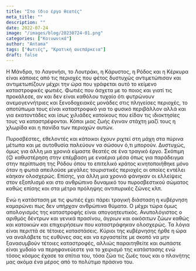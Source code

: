 ```yaml
---
title: "Στο ίδιο έργο θεατές"
meta_title: ""
description: ""
date: 2022-07-24
image: "/images/blog/20230724-01.png"
categories: ["Κοινωνικά"]
author: "Antama"
tags: ["Φωτιές", "Κρατική ανεπάρκεια"]
draft: false
---
```


Η Μάνδρα, το Λαγονήσι, το Λουτράκι, η Κάρυστος, η Ρόδος και η Κέρκυρα είναι κάποιες από τις περιοχές που φέτος
δυστυχώς αντιμετώπισαν και αντιμετωπίζουν μέχρι την ώρα που γράφεται αυτό το κείμενο καταστροφικές φωτιές. Φωτιές που
άσχετα με το ποιος και γιατί τις προκάλεσε, αν και δεν είναι καθόλου τυχαίο ότι φυτρώνουν ανεμογεννήτριες και
ξενοδοχειακές μονάδες στις πληγείσες περιοχές, το αποτύπωμα τους είναι καταστροφικό για το φυσικό περιβάλλον αλλά και
για εκατοντάδες και ίσως χιλιάδες κατοίκους που είδαν τις ιδιοκτησίες τους να καταστρέφονται. Κόποι μιας ζωής έγιναν
στάχτη μαζί τους η χλωρίδα και η πανίδα των περιοχών αυτών.

Πυροσβέστες, εθελοντές και κάτοικοι έχουν ριχτεί στη μάχη στα πύρινα μέτωπα και με αυτοθυσία παλεύουν να σώσουν ό,τι
μπορούν. Δυστυχώς, όμως για άλλη μια χρονιά είμαστε θεατές σε ένα τραγικό έργο. Σκόπιμη (😉 καθυστέρηση στην επέμβαση με
εναέρια μέσα όπως για παράδειγμα στην περίπτωση της Ρόδου όπου το επιτελικό κράτος κινητοποιήθηκε μόνο όταν η φωτιά
απειλούσε μεγάλες τουριστικές περιοχές οι οποίες εντέλει κάηκαν ολοσχερώς. Επίσης, για άλλη μια χρονιά φάνηκαν οι
ελλείψεις στον εξοπλισμό και στο ανθρώπινο δυναμικό του πυροσβεστικού σώματος καθώς επίσης και στα μέτρα πρόληψης
αντιπυρικές ζώνες κλπ.

Ενώ η κατάσταση με τις φωτιές έχει πάρει τραγική διάσταση η κυβέρνηση καμαρώνει πως δεν υπήρχαν ανθρώπινα θύματα. Ο
μέχρι τώρα όμως απολογισμός της καταστροφής είναι απογοητευτικός. Ανυπολόγιστος ο αριθμός δέντρων και γενικά πρασίνου,
άγριων και οικόσιτων ζώων καθώς και κατοικιών και επιχειρήσεων που καταστράφηκαν ολοσχερώς. Τα λόγια είναι περιττά σε
τέτοιες καταστάσεις. Κύριοι της κυβέρνησης ήρθε η ώρα να αναλάβετε τις ευθύνες σας και να εργαστείτε με σκοπό να μην
ξανασυμβούν τέτοιες καταστροφές, αλλιώς παραιτηθείτε και σωπάστε είναι χυδαίο να περηφανεύεστε για το χειρισμό της
κατάστασης ενώ τόσος κόσμος έχασε τα σπίτια του, τόσα ζώα τις ζωές τους και ο πλανήτης μας ακόμα ένα μέρος από το
πολύτιμο πράσινο του.
